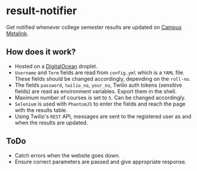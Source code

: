 # result-notifier

Get notified whenever college semester results are updated on [Campus Metalink](http://iiitb.campusmetalink.com/cml/pages/selfService/CssAssignmentReg.jsf).

## How does it work?

- Hosted on a [DigitalOcean](www.digitalocean.com) droplet.
- `Username` and `Term` fields are read from `config.yml` which is a `YAML` file. These fields should be changed accordingly, depending on the `roll-no`.
- The fields `password`, `twilio_no`, `your_no`, Twilio auth tokens (sensitive fields) are read as environment variables. Export them in the shell.
- Maximum number of courses is set to `5`. Can be changed accordingly.
- `Selenium` is used with `PhantomJS` to enter the fields and reach the page with the results table.
- Using Twilio's `REST` API, messages are sent to the registered user as and when the results are updated.

## ToDo

- Catch errors when the website goes down.
- Ensure correct parameters are passed and give appropriate response.

